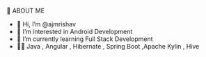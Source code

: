   :rocket: ABOUT ME 
- 👋 Hi, I’m @ajmrishav
- 👀 I’m interested in Android Development
- 🌱 I’m currently learning Full Stack Development
- :technologist:	Java , Angular , Hibernate , Spring Boot ,Apache Kylin , Hive



<!---
ajmrishav/ajmrishav is a ✨ special ✨ repository because its `README.md` (this file) appears on your GitHub profile.
You can click the Preview link to take a look at your changes.
--->
